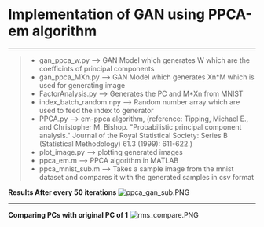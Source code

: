 # Implementation of GAN using PPCA-em algorithm
----
>*  gan_ppca_w.py	  --> GAN Model which generates W which are the coefficints of principal components
>*  gan_ppca_MXn.py	  --> GAN Model which generates Xn*M which is used for generating image
>*  FactorAnalysis.py --> Generates the PC and M*Xn from MNIST 
>*  index_batch_random.npy --> Random number array which are used to feed the index to generator
>*  PPCA.py --> em-ppca algorithm, (reference: Tipping, Michael E., and Christopher M. Bishop. "Probabilistic principal component analysis." Journal of the Royal Statistical Society: Series B (Statistical Methodology) 61.3 (1999): 611-622.)
>*  plot_image.py	  --> plotting generated images
>*  ppca_em.m  --> PPCA algorithm in MATLAB
>*  ppca_mnist_sub.m --> Takes a sample image from the mnist dataset and compares it with the generated samples in csv format


**Results After every 50 iterations**
![](https://lh3.googleusercontent.com/-_8fUlbh5TGA/WP0FWufwanI/AAAAAAAAAFg/jckj8cyN1o8I5Kzr-Ud5wWjAe5LgRmwAgCLcB/s0/ppca_gan_sub.PNG "ppca_gan_sub.PNG")

----------------
**Comparing PCs with original PC of 1**
![](https://lh3.googleusercontent.com/-ZZ7JKmGSRII/WP0F2D_gjiI/AAAAAAAAAFs/E07SM7qLnywTNJJqJ_F0gTEkadlfP6G_ACLcB/s0/rms_compare.PNG "rms_compare.PNG")